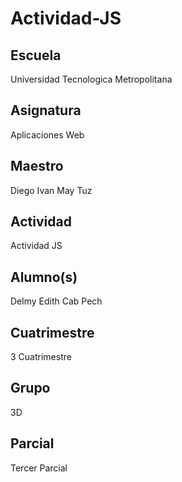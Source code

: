 # Actividad-JS
## Escuela
 Universidad Tecnologica Metropolitana

## Asignatura
 Aplicaciones Web

## Maestro
Diego Ivan May Tuz

## Actividad
 Actividad JS

## Alumno(s)
 Delmy Edith Cab Pech

## Cuatrimestre
 3 Cuatrimestre

## Grupo
3D

## Parcial
Tercer Parcial
